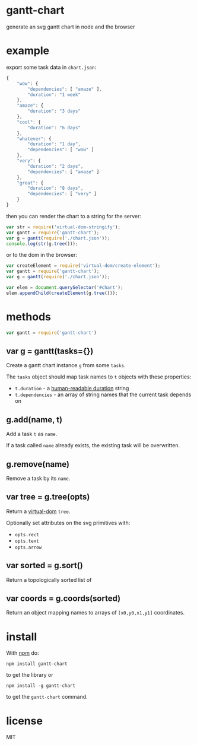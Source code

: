 # gantt-chart

generate an svg gantt chart in node and the browser

# example

export some task data in `chart.json`:

``` js
{
    "wow": {
        "dependencies": [ "amaze" ],
        "duration": "1 week"
    },
    "amaze": {
        "duration": "3 days"
    },
    "cool": {
        "duration": "6 days"
    },
    "whatever": {
        "duration": "1 day",
        "dependencies": [ "wow" ]
    },
    "very": {
        "duration": "2 days",
        "dependencies": [ "amaze" ]
    },
    "great": {
        "duration": "8 days",
        "dependencies": [ "very" ]
    }
}
```

then you can render the chart to a string for the server:

``` js
var str = require('virtual-dom-stringify');
var gantt = require('gantt-chart');
var g = gantt(require('./chart.json'));
console.log(str(g.tree()));
```

or to the dom in the browser:

``` js
var createElement = require('virtual-dom/create-element');
var gantt = require('gantt-chart');
var g = gantt(require('./chart.json'));

var elem = document.querySelector('#chart');
elem.appendChild(createElement(g.tree()));
```

# methods

``` js
var gantt = require('gantt-chart')
```

## var g = gantt(tasks={})

Create a gantt chart instance `g` from some `tasks`.

The `tasks` object should map task names to `t` objects with these properties:

* `t.duration` - a
[human-readable duration](https://npmjs.org/package/parseparse-duration) string
* `t.dependencies` - an array of string names that the current task depends on

## g.add(name, t)

Add a task `t` as `name`.

If a task called `name` already exists, the existing task will be overwritten.

## g.remove(name)

Remove a task by its `name`.

## var tree = g.tree(opts)

Return a [virtual-dom](https://npmjs.org/package/virtual-dom) `tree`.

Optionally set attributes on the svg primitives with:

* `opts.rect`
* `opts.text` 
* `opts.arrow`

## var sorted = g.sort()

Return a topologically sorted list of 

## var coords = g.coords(sorted)

Return an object mapping names to arrays of `[x0,y0,x1,y1]` coordinates.

# install

With [npm](https://npmjs.org) do:

```
npm install gantt-chart
```

to get the library or

```
npm install -g gantt-chart
```

to get the `gantt-chart` command.

# license

MIT
